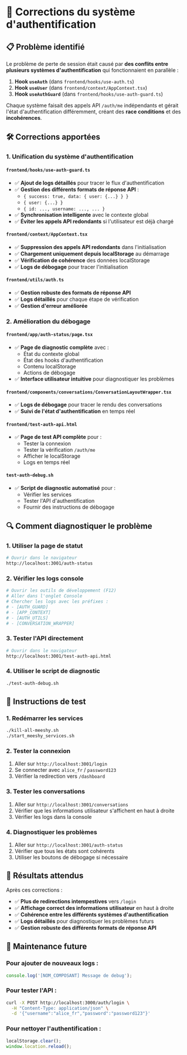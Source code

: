 # 🔧 Corrections du système d'authentification

## 📋 Problème identifié

Le problème de perte de session était causé par **des conflits entre plusieurs systèmes d'authentification** qui fonctionnaient en parallèle :

1. **Hook `useAuth`** (dans `frontend/hooks/use-auth.ts`)
2. **Hook `useUser`** (dans `frontend/context/AppContext.tsx`)
3. **Hook `useAuthGuard`** (dans `frontend/hooks/use-auth-guard.ts`)

Chaque système faisait des appels API `/auth/me` indépendants et gérait l'état d'authentification différemment, créant des **race conditions** et des **incohérences**.

## 🛠️ Corrections apportées

### 1. **Unification du système d'authentification**

#### `frontend/hooks/use-auth-guard.ts`
- ✅ **Ajout de logs détaillés** pour tracer le flux d'authentification
- ✅ **Gestion des différents formats de réponse API** :
  - `{ success: true, data: { user: {...} } }`
  - `{ user: {...} }`
  - `{ id: ..., username: ..., ... }`
- ✅ **Synchronisation intelligente** avec le contexte global
- ✅ **Éviter les appels API redondants** si l'utilisateur est déjà chargé

#### `frontend/context/AppContext.tsx`
- ✅ **Suppression des appels API redondants** dans l'initialisation
- ✅ **Chargement uniquement depuis localStorage** au démarrage
- ✅ **Vérification de cohérence** des données localStorage
- ✅ **Logs de débogage** pour tracer l'initialisation

#### `frontend/utils/auth.ts`
- ✅ **Gestion robuste des formats de réponse API**
- ✅ **Logs détaillés** pour chaque étape de vérification
- ✅ **Gestion d'erreur améliorée**

### 2. **Amélioration du débogage**

#### `frontend/app/auth-status/page.tsx`
- ✅ **Page de diagnostic complète** avec :
  - État du contexte global
  - État des hooks d'authentification
  - Contenu localStorage
  - Actions de débogage
- ✅ **Interface utilisateur intuitive** pour diagnostiquer les problèmes

#### `frontend/components/conversations/ConversationLayoutWrapper.tsx`
- ✅ **Logs de débogage** pour tracer le rendu des conversations
- ✅ **Suivi de l'état d'authentification** en temps réel

#### `frontend/test-auth-api.html`
- ✅ **Page de test API complète** pour :
  - Tester la connexion
  - Tester la vérification `/auth/me`
  - Afficher le localStorage
  - Logs en temps réel

#### `test-auth-debug.sh`
- ✅ **Script de diagnostic automatisé** pour :
  - Vérifier les services
  - Tester l'API d'authentification
  - Fournir des instructions de débogage

## 🔍 Comment diagnostiquer le problème

### 1. **Utiliser la page de statut**
```bash
# Ouvrir dans le navigateur
http://localhost:3001/auth-status
```

### 2. **Vérifier les logs console**
```bash
# Ouvrir les outils de développement (F12)
# Aller dans l'onglet Console
# Chercher les logs avec les préfixes :
# - [AUTH_GUARD]
# - [APP_CONTEXT]
# - [AUTH_UTILS]
# - [CONVERSATION_WRAPPER]
```

### 3. **Tester l'API directement**
```bash
# Ouvrir dans le navigateur
http://localhost:3001/test-auth-api.html
```

### 4. **Utiliser le script de diagnostic**
```bash
./test-auth-debug.sh
```

## 🚀 Instructions de test

### 1. **Redémarrer les services**
```bash
./kill-all-meeshy.sh
./start_meeshy_services.sh
```

### 2. **Tester la connexion**
1. Aller sur `http://localhost:3001/login`
2. Se connecter avec `alice_fr` / `password123`
3. Vérifier la redirection vers `/dashboard`

### 3. **Tester les conversations**
1. Aller sur `http://localhost:3001/conversations`
2. Vérifier que les informations utilisateur s'affichent en haut à droite
3. Vérifier les logs dans la console

### 4. **Diagnostiquer les problèmes**
1. Aller sur `http://localhost:3001/auth-status`
2. Vérifier que tous les états sont cohérents
3. Utiliser les boutons de débogage si nécessaire

## 🎯 Résultats attendus

Après ces corrections :

- ✅ **Plus de redirections intempestives** vers `/login`
- ✅ **Affichage correct des informations utilisateur** en haut à droite
- ✅ **Cohérence entre les différents systèmes d'authentification**
- ✅ **Logs détaillés** pour diagnostiquer les problèmes futurs
- ✅ **Gestion robuste des différents formats de réponse API**

## 🔧 Maintenance future

### Pour ajouter de nouveaux logs :
```typescript
console.log('[NOM_COMPOSANT] Message de debug');
```

### Pour tester l'API :
```bash
curl -X POST http://localhost:3000/auth/login \
  -H "Content-Type: application/json" \
  -d '{"username":"alice_fr","password":"password123"}'
```

### Pour nettoyer l'authentification :
```javascript
localStorage.clear();
window.location.reload();
```
